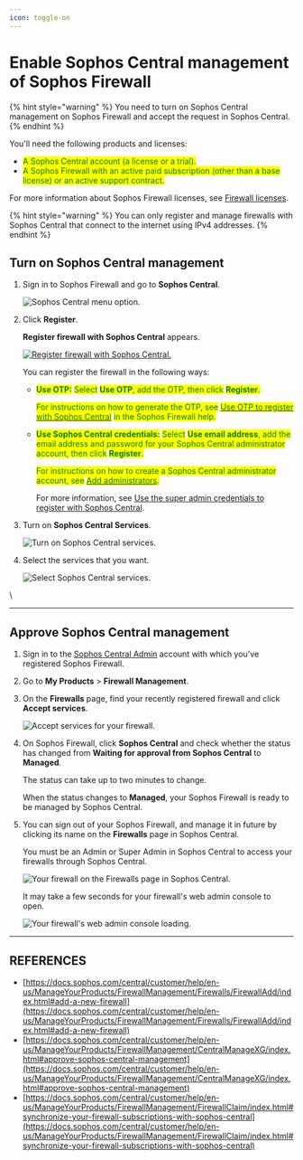 ```yaml
---
icon: toggle-on
---
```


# Enable Sophos Central management of Sophos Firewall

{% hint style="warning" %}
You need to turn on Sophos Central management on Sophos Firewall and accept the request in Sophos Central.
{% endhint %}

You'll need the following products and licenses:

* <mark style="color:green;">A Sophos Central account (a license or a trial).</mark>
* <mark style="color:green;">A Sophos Firewall with an active paid subscription (other than a base license) or an active support contract.</mark>

For more information about Sophos Firewall licenses, see [Firewall licenses](https://docs.sophos.com/central/customer/help/en-us/LicensingGuide/FirewallLicenses/).

{% hint style="warning" %}
You can only register and manage firewalls with Sophos Central that connect to the internet using IPv4 addresses.
{% endhint %}

## Turn on Sophos Central management

1.  Sign in to Sophos Firewall and go to **Sophos Central**.

    ![Sophos Central menu option.](https://docs.sophos.com/central/customer/help/en-us/images/XGCentralSyncMenu.png)
2.  Click **Register**.

    **Register firewall with Sophos Central** appears.

    [![Register firewall with Sophos Central.](https://docs.sophos.com/central/customer/help/en-us/images/RegisterFirewallSophosCentral.png)](https://docs.sophos.com/central/customer/help/en-us/images/RegisterFirewallSophosCentral.png)

    You can register the firewall in the following ways:

    *   <mark style="color:green;">**Use OTP:**</mark> <mark style="color:green;"></mark><mark style="color:green;">Select</mark> <mark style="color:green;"></mark><mark style="color:green;">**Use OTP**</mark><mark style="color:green;">, add the OTP, then click</mark> <mark style="color:green;"></mark><mark style="color:green;">**Register**</mark><mark style="color:green;">.</mark>

        <mark style="color:green;">For instructions on how to generate the OTP, see</mark> [<mark style="color:green;">Use OTP to register with Sophos Central</mark>](https://docs.sophos.com/nsg/sophos-firewall/Latest/help/en-us/webhelp/onlinehelp/index.html?contextID=central-register-OTP) <mark style="color:green;">in the Sophos Firewall help.</mark>
    *   <mark style="color:green;">**Use Sophos Central credentials:**</mark> <mark style="color:green;"></mark><mark style="color:green;">Select</mark> <mark style="color:green;"></mark><mark style="color:green;">**Use email address**</mark><mark style="color:green;">, add the email address and password for your Sophos Central administrator account, then click</mark> <mark style="color:green;"></mark><mark style="color:green;">**Register**</mark><mark style="color:green;">.</mark>

        <mark style="color:green;">For instructions on how to create a Sophos Central administrator account, see</mark> [<mark style="color:green;">Add administrators</mark>](https://docs.sophos.com/central/customer/help/en-us/PeopleAndDevices/RoleManagement/AddAdmin/)<mark style="color:green;">.</mark>

        For more information, see [Use the super admin credentials to register with Sophos Central](https://docs.sophos.com/nsg/sophos-firewall/19.5/Help/en-us/webhelp/onlinehelp/AdministratorHelp/SophosCentral/HowToArticles/CentralManageXG/index.html).
3.  Turn on **Sophos Central Services**.

    ![Turn on Sophos Central services.](https://docs.sophos.com/central/customer/help/en-us/images/SFCentralServicesEnable.png)
4.  Select the services that you want.

    ![Select Sophos Central services.](https://docs.sophos.com/central/customer/help/en-us/images/SFCentralServicesSelect.png)

\


***

## Approve Sophos Central management

1. Sign in to the [Sophos Central Admin](http://central.sophos.com/) account with which you've registered Sophos Firewall.
2. Go to **My Products** > **Firewall Management**.
3.  On the **Firewalls** page, find your recently registered firewall and click **Accept services**.

    ![Accept services for your firewall.](https://docs.sophos.com/central/customer/help/en-us/images/CentralFirewallAcceptServices.png)
4.  On Sophos Firewall, click **Sophos Central** and check whether the status has changed from **Waiting for approval from Sophos Central** to **Managed**.

    The status can take up to two minutes to change.

    When the status changes to **Managed**, your Sophos Firewall is ready to be managed by Sophos Central.
5.  You can sign out of your Sophos Firewall, and manage it in future by clicking its name on the **Firewalls** page in Sophos Central.

    You must be an Admin or Super Admin in Sophos Central to access your firewalls through Sophos Central.

    ![Your firewall on the Firewalls page in Sophos Central.](https://docs.sophos.com/central/customer/help/en-us/images/CentralFirewallAccessXG.png)

    It may take a few seconds for your firewall's web admin console to open.

    ![Your firewall's web admin console loading.](https://docs.sophos.com/central/customer/help/en-us/images/CentralFirewallXGScreen.png)



***

## REFERENCES

* [https://docs.sophos.com/central/customer/help/en-us/ManageYourProducts/FirewallManagement/Firewalls/FirewallAdd/index.html#add-a-new-firewall](https://docs.sophos.com/central/customer/help/en-us/ManageYourProducts/FirewallManagement/Firewalls/FirewallAdd/index.html#add-a-new-firewall)
* [https://docs.sophos.com/central/customer/help/en-us/ManageYourProducts/FirewallManagement/CentralManageXG/index.html#approve-sophos-central-management](https://docs.sophos.com/central/customer/help/en-us/ManageYourProducts/FirewallManagement/CentralManageXG/index.html#approve-sophos-central-management)
* [https://docs.sophos.com/central/customer/help/en-us/ManageYourProducts/FirewallManagement/FirewallClaim/index.html#synchronize-your-firewall-subscriptions-with-sophos-central](https://docs.sophos.com/central/customer/help/en-us/ManageYourProducts/FirewallManagement/FirewallClaim/index.html#synchronize-your-firewall-subscriptions-with-sophos-central)
